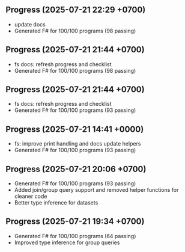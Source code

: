 ## Progress (2025-07-21 22:29 +0700)
- update docs
- Generated F# for 100/100 programs (98 passing)


## Progress (2025-07-21 21:44 +0700)
- fs docs: refresh progress and checklist
- Generated F# for 100/100 programs (98 passing)

## Progress (2025-07-21 21:44 +0700)
- fs docs: refresh progress and checklist
- Generated F# for 100/100 programs (93 passing)

## Progress (2025-07-21 14:41 +0000)
- fs: improve print handling and docs update helpers
- Generated F# for 100/100 programs (93 passing)

## Progress (2025-07-21 20:06 +0700)
- Generated F# for 100/100 programs (93 passing)
- Added join/group query support and removed helper functions for cleaner code
- Better type inference for datasets

## Progress (2025-07-21 19:34 +0700)
- Generated F# for 100/100 programs (64 passing)
- Improved type inference for group queries
